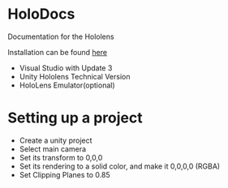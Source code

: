 # HoloDocs
Documentation for the Hololens

Installation can be found [here](https://developer.microsoft.com/en-us/windows/holographic/install_the_tools)
- Visual Studio with Update 3
- Unity Hololens Technical Version
- HoloLens Emulator(optional)

# Setting up a project
- Create a unity project
- Select main camera 
- Set its transform to 0,0,0
- Set its rendering to a solid color, and make it 0,0,0,0 (RGBA)
- Set Clipping Planes to 0.85
